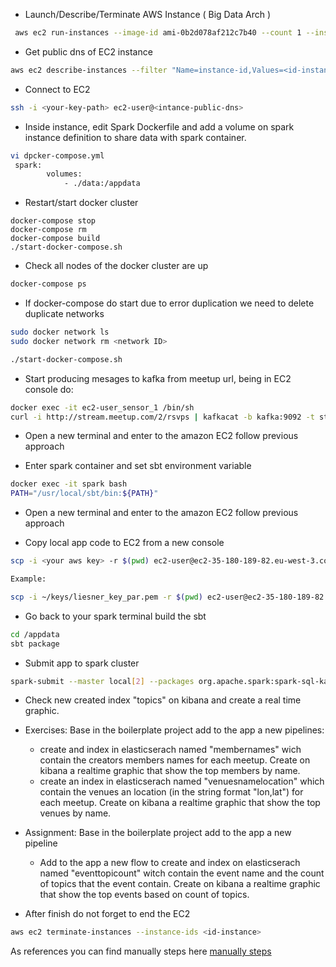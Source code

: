 - Launch/Describe/Terminate AWS Instance ( Big Data Arch )

```bash
 aws ec2 run-instances --image-id ami-0b2d078af212c7b40 --count 1 --instance-type m5.xlarge --key-name <your_key_name> --security-group-ids sg-0e8cb59d207ca3ed3 --subnet-id subnet-0ba219ffbd8c264d2 --associate-public-ip-address
```

- Get public dns of EC2 instance

```bash
aws ec2 describe-instances --filter "Name=instance-id,Values=<id-instance>"
```

- Connect to EC2

```bash
ssh -i <your-key-path> ec2-user@<intance-public-dns>
``` 

- Inside instance, edit Spark Dockerfile and add a volume on spark instance definition to share data with spark container. 
```bash
vi dpcker-compose.yml
 spark:
        volumes:
            - ./data:/appdata
```

- Restart/start docker cluster

```
docker-compose stop
docker-compose rm
docker-compose build
./start-docker-compose.sh
```

- Check all nodes of the docker cluster are up

```bash
docker-compose ps
```

- If docker-compose do start due to error duplication we need to delete duplicate networks

```bash
sudo docker network ls
sudo docker network rm <network ID>

./start-docker-compose.sh
```


- Start producing mesages to kafka from meetup url, being in EC2 console do:

```bash
docker exec -it ec2-user_sensor_1 /bin/sh
curl -i http://stream.meetup.com/2/rsvps | kafkacat -b kafka:9092 -t stream
```

- Open a new terminal and enter to the amazon EC2 follow previous approach

- Enter spark container and set sbt environment variable

```bash
docker exec -it spark bash
PATH="/usr/local/sbt/bin:${PATH}"
```

- Open a new terminal and enter to the amazon EC2 follow previous approach

- Copy local app code to EC2 from a new console

```bash
scp -i <your aws key> -r $(pwd) ec2-user@ec2-35-180-189-82.eu-west-3.compute.amazonaws.com:~/data

Example:

scp -i ~/keys/liesner_key_par.pem -r $(pwd) ec2-user@ec2-35-180-189-82.eu-west-3.compute.amazonaws.com:~/data
``` 

- Go back to your spark terminal build the sbt

```bash
cd /appdata
sbt package
```  

- Submit app to spark cluster
```bash
spark-submit --master local[2] --packages org.apache.spark:spark-sql-kafka-0-10_2.11:2.4.0,org.apache.kafka:kafka-clients:2.2.0,org.apache.spark:spark-tags_2.11:2.4.0,org.apache.spark:spark-sql_2.11:2.4.0,org.elasticsearch:elasticsearch-spark-20_2.11:7.1.1 --class Main target/scala-2.11/bts-rtda-lab-8_2.11-0.1.1.jar kafka elasticsearch meetup-topics 
```

- Check new created index "topics" on kibana and create a real time graphic.

- Exercises: Base in the boilerplate project add to the app a new pipelines:
    -  create and index in elasticserach named "membernames" wich contain the creators members names for each meetup. Create on kibana a realtime graphic that show the top members by name.
    -  create an index in elasticserach named "venuesnamelocation" which contain the venues an location (in the string format "lon,lat") for each meetup. Create on kibana a realtime graphic that show the top venues by name. 

- Assignment: Base in the boilerplate project add to the app a new pipeline
    - Add to the app a new flow to create and index on elasticserach named "eventtopicount" witch contain the event name and the count of topics that the event contain. Create on kibana a realtime graphic that show the top events based on count of topics. 

- After finish do not forget to end the EC2

```bash
aws ec2 terminate-instances --instance-ids <id-instance>
```


As references you can find manually steps here [manually steps](docs/manually.md)
